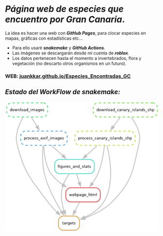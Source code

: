 # ***Página web de especies que encuentro por Gran Canaria***.

La idea es hacer una web con ***GitHub Pages***, para clocar especies en mapas, gráficas con estadísticas etc...

* Para ello usaré ***snakemake*** y ***GitHub Actions***.
* Las imágenes se descargarán desde mi cuenta de ***roblox***.
* Los datos pertenecen hasta el momento a invertebrados, flora y vegetación (no descarto otros organismos en un futuro). 

### **WEB:** [juankkar.github.io/Especies_Encontradas_GC](https://juankkar.github.io/Especies_Encontradas_GC/)

## *Estado del WorkFlow de snakemake:*
![workflow](the_workflow.png)
